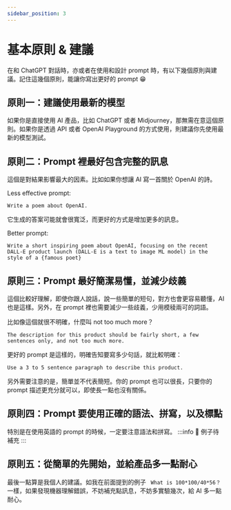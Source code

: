 ```yaml
---
sidebar_position: 3
---
```


# 基本原則 & 建議

在和 ChatGPT 對話時，亦或者在使用和設計 prompt 時，有以下幾個原則與建議。記住這幾個原則，能讓你寫出更好的 prompt 😁

## 原則一：建議使用最新的模型

如果你是直接使用 AI 產品，比如 ChatGPT 或者 Midjourney，那無需在意這個原則。如果你是透過 API 或者 OpenAI Playground 的方式使用，則建議你先使用最新的模型測試。

## 原則二：Prompt 裡最好包含完整的訊息

這個是對結果影響最大的因素。比如如果你想讓 AI 寫一首關於 OpenAI 的詩。

Less effective prompt:

```other
Write a poem about OpenAI.
```

它生成的答案可能就會很寬泛，而更好的方式是增加更多的訊息。

Better prompt:

```other
Write a short inspiring poem about OpenAI, focusing on the recent DALL-E product launch (DALL-E is a text to image ML model) in the style of a {famous poet}
```

## 原則三：Prompt 最好簡潔易懂，並減少歧義

這個比較好理解，即使你跟人說話，說一些簡單的短句，對方也會更容易聽懂，AI 也是這樣。另外，在 prompt 裡也需要減少一些歧義，少用模稜兩可的詞語。

比如像這個就很不明確，什麼叫 not too much more？

```other
The description for this product should be fairly short, a few sentences only, and not too much more.
```

更好的 prompt 是這樣的，明確告知要寫多少句話，就比較明確：

```other
Use a 3 to 5 sentence paragraph to describe this product.
```

另外需要注意的是，簡單並不代表簡短。你的 prompt 也可以很長，只要你的 prompt 描述更充分就可以，即使長一點也沒有關係。

## 原則四：Prompt 要使用正確的語法、拼寫，以及標點

特別是在使用英語的 prompt 的時候，一定要注意語法和拼寫。
:::info 🚧
例子待補充
:::

## 原則五：從簡單的先開始，並給產品多一點耐心

最後一點算是我個人的建議。如我在前面提到的例子 ` What is 100*100/40*56？`一樣，如果發現機器理解錯誤，不妨補充點訊息，不妨多實驗幾次，給 AI 多一點耐心。
